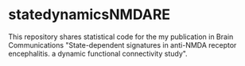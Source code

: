 # statedynamicsNMDARE

This repository shares statistical code for the my publication in Brain Communications "State-dependent signatures in anti-NMDA receptor encephalitis. a dynamic functional connectivity study".



